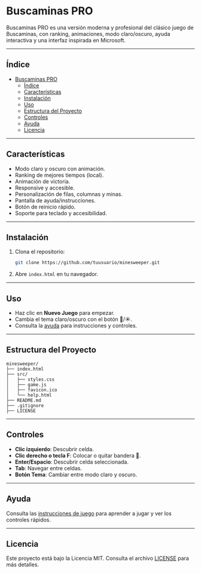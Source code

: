 # Buscaminas PRO

Buscaminas PRO es una versión moderna y profesional del clásico juego de Buscaminas, con ranking, animaciones, modo claro/oscuro, ayuda interactiva y una interfaz inspirada en Microsoft.

---

## Índice

- [Buscaminas PRO](#buscaminas-pro)
  - [Índice](#índice)
  - [Características](#características)
  - [Instalación](#instalación)
  - [Uso](#uso)
  - [Estructura del Proyecto](#estructura-del-proyecto)
  - [Controles](#controles)
  - [Ayuda](#ayuda)
  - [Licencia](#licencia)

---

## Características

- Modo claro y oscuro con animación.
- Ranking de mejores tiempos (local).
- Animación de victoria.
- Responsive y accesible.
- Personalización de filas, columnas y minas.
- Pantalla de ayuda/instrucciones.
- Botón de reinicio rápido.
- Soporte para teclado y accesibilidad.

---

## Instalación

1. Clona el repositorio:
   ```sh
   git clone https://github.com/tuusuario/minesweeper.git
   ```
2. Abre `index.html` en tu navegador.

---

## Uso

- Haz clic en **Nuevo Juego** para empezar.
- Cambia el tema claro/oscuro con el botón 🌙/☀️.
- Consulta la [ayuda](src/help.html) para instrucciones y controles.

---

## Estructura del Proyecto

```
minesweeper/
├── index.html
├── src/
│   ├── styles.css
│   ├── game.js
│   ├── favicon.ico
│   └── help.html
├── README.md
├── .gitignore
├── LICENSE
```

---

## Controles

- **Clic izquierdo**: Descubrir celda.
- **Clic derecho o tecla F**: Colocar o quitar bandera 🚩.
- **Enter/Espacio**: Descubrir celda seleccionada.
- **Tab**: Navegar entre celdas.
- **Botón Tema**: Cambiar entre modo claro y oscuro.

---

## Ayuda

Consulta las [instrucciones de juego](src/help.html) para aprender a jugar y ver los controles rápidos.

---

## Licencia

Este proyecto está bajo la Licencia MIT. Consulta el archivo [LICENSE](LICENSE) para más detalles.